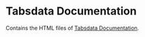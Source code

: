 # Tabsdata Documentation

Contains the HTML files of [Tabsdata Documentation](https://docs.tabsdata.com/latest).
